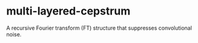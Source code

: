 # multi-layered-cepstrum
A recursive Fourier transform (FT) structure that suppresses convolutional noise.
